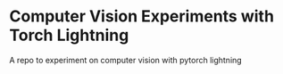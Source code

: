 # Computer Vision Experiments with Torch Lightning

A repo to experiment on computer vision with pytorch lightning
